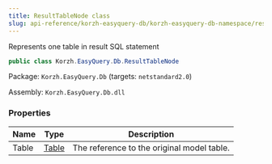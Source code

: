 ```yaml
---
title: ResultTableNode class
slug: api-reference/korzh-easyquery-db/korzh-easyquery-db-namespace/resulttablenode-class
---
```



Represents one table in result SQL statement
```csharp
public class Korzh.EasyQuery.Db.ResultTableNode

```
Package: `Korzh.EasyQuery.Db` (targets: `netstandard2.0`)

Assembly: `Korzh.EasyQuery.Db.dll`

### Properties

| Name | Type | Description | 
| --- | --- | --- | 
| Table | [Table](/api-reference/korzh-easyquery-db/korzh-easyquery-db-namespace/table-class) | The reference to the original model table. |